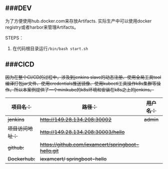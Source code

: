 ###DEV
---  
为了方便使用hub.docker.com来存放Artifacts. 实际生产中可以使用docker registry或者harbor来管理Artifacts。


STEPS：  
1.  在代码根目录运行```/bin/bash start.sh```  


###CICD  
---
<del>
   因为在整个CI/CD的过程中，涉及到jenkins slave的动态注册、使用全局工具tool编译打包jar文件、使用credentials推送镜像、使用kubectl工具操作k8s集群等操作。所以本案例提供了一个minikube的k8s环境和安装在k8s之上的jenkins。  

|项目名：|路径：|用户名：|密码|  
| ---|---|---|---|  
|jenkins|http://149.28.134.208:30002 |admin|admin|  
|项目访问地址：|http://149.28.134.208:30003/hello |||
|github:|https://github.com/iexamcert/springboot-hello.git |||    
|Dockerhub:|iexamcert/ springboot-hello | | |  
 </del>
